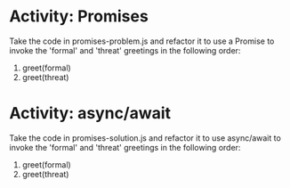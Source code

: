 # Activity: Promises
Take the code in promises-problem.js and refactor it to use a Promise to invoke the 'formal' and 'threat' greetings in the following order:
1. greet(formal)
2. greet(threat)

# Activity: async/await
Take the code in promises-solution.js and refactor it to use async/await to invoke the 'formal' and 'threat' greetings in the following order:
1. greet(formal)
2. greet(threat)
